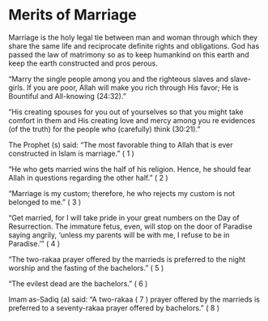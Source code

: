 Merits of Marriage
==================

Marriage is the holy legal tie between man and woman through which they
share the same life and reciprocate definite rights and obligations. God
has passed the law of matrimony so as to keep humankind on this earth
and keep the earth constructed and pros perous.

“Marry the single people among you and the righteous slaves and
slave-girls. If you are poor, Allah will make you rich through His
favor; He is Bountiful and All-knowing (24:32).”

“His creating spouses for you out of yourselves so that you might take
comfort in them and His creating love and mercy among you re evidences
(of the truth) for the people who (carefully) think (30:21).”

The Prophet (s) said: “The most favorable thing to Allah that is ever
constructed in Islam is marriage.” ( 1 )

“He who gets married wins the half of his religion. Hence, he should
fear Allah in questions regarding the other half.” ( 2 )

“Marriage is my custom; therefore, he who rejects my custom is not
belonged to me.” ( 3 )

“Get married, for I will take pride in your great numbers on the Day of
Resurrection. The immature fetus, even, will stop on the door of
Paradise saying angrily, ‘unless my parents will be with me, I refuse to
be in Paradise.’” ( 4 )

“The two-rakaa prayer offered by the marrieds is preferred to the night
worship and the fasting of the bachelors.” ( 5 )

“The evilest dead are the bachelors.” ( 6 )

Imam as-Sadiq (a) said: “A two-rakaa ( 7 ) prayer offered by the
marrieds is preferred to a seventy-rakaa prayer offered by bachelors.” (
8 )


